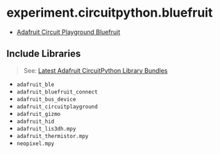 # experiment.circuitpython.bluefruit

- [Adafruit Circuit Playground Bluefruit](https://learn.adafruit.com/adafruit-circuit-playground-bluefruit?view=all)

## Include Libraries

> See: [Latest Adafruit CircuitPython Library Bundles](https://circuitpython.org/libraries)

 - `adafruit_ble`
 - `adafruit_bluefruit_connect`
 - `adafruit_bus_device`
 - `adafruit_circuitplayground`
 - `adafruit_gizmo`
 - `adafruit_hid`
 - `adafruit_lis3dh.mpy`
 - `adafruit_thermistor.mpy`
 - `neopixel.mpy`
